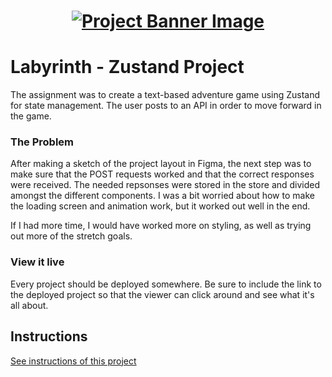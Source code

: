 <h1 align="center">
  <a href="">
    <img src="./src/assets/banner.svg" alt="Project Banner Image">
  </a>
</h1>

# Labyrinth - Zustand Project

The assignment was to create a text-based adventure game using Zustand for state management. The user posts to an API in order to move forward in the game.

### The Problem

After making a sketch of the project layout in Figma, the next step was to make sure that the POST requests worked and that the correct responses were received. The needed repsonses were stored in the store and divided amongst the different components. I was a bit worried about how to make the loading screen and animation work, but it worked out well in the end.

If I had more time, I would have worked more on styling, as well as trying out more of the stretch goals.

### View it live

Every project should be deployed somewhere. Be sure to include the link to the deployed project so that the viewer can click around and see what it's all about.

## Instructions

<a href="instructions.md">
   See instructions of this project
  </a>
